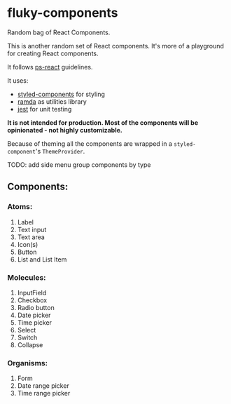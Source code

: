 # fluky-components
Random bag of React Components.

This is another random set of React components. It's more of a playground for creating React components.

It follows [ps-react](https://github.com/coryhouse/ps-react) guidelines.

It uses:
 * [styled-components](https://github.com/styled-components/styled-components) for styling
 * [ramda](https://github.com/ramda/ramda) as utilities library
 * [jest](https://facebook.github.io/jest/) for unit testing

**It is not intended for production. Most of the components will be opinionated - not highly customizable.**

Because of theming all the components are wrapped in a `styled-component`'s `ThemeProvider`.

TODO:
add side menu
group components by type

## Components:

### Atoms:
  1. Label
  2. Text input
  3. Text area
  4. Icon(s)
  5. Button
  6. List and List Item

### Molecules:
  1. InputField
  2. Checkbox
  3. Radio button
  4. Date picker
  4. Time picker
  5. Select
  6. Switch
  7. Collapse

### Organisms:
  1. Form
  2. Date range picker
  3. Time range picker
